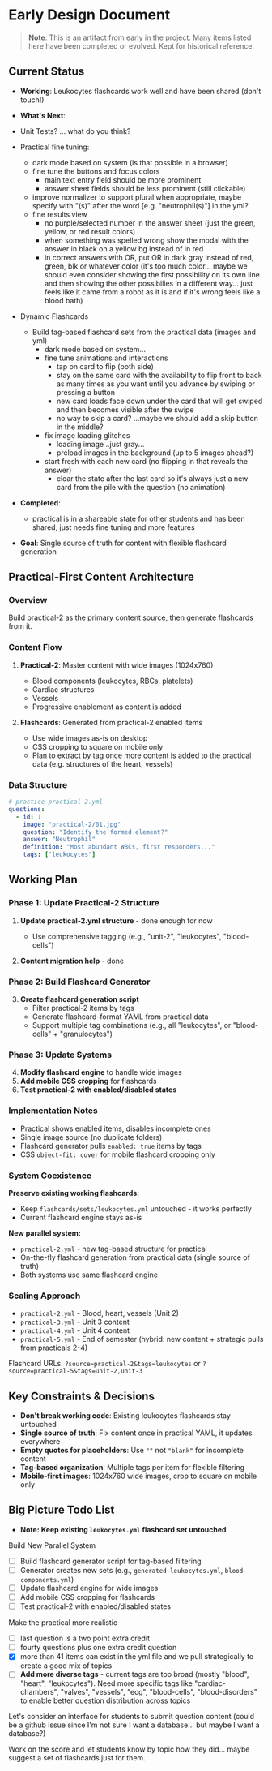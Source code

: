 # Early Design Document

> **Note**: This is an artifact from early in the project. Many items listed here have been completed or evolved. Kept for historical reference.

## Current Status
- **Working**: Leukocytes flashcards work well and have been shared (don't touch!)

- **What's Next**: 

- Unit Tests? ... what do you think?
   
- Practical fine tuning:
   - dark mode based on system (is that possible in a browser)
   - fine tune the buttons and focus colors
      - main text entry field should be more prominent
      - answer sheet fields should be less prominent (still clickable)
   - improve normalizer to support plural when appropriate, maybe specify with "(s)" after the word [e.g. "neutrophil(s)"] in the yml?
   - fine results view
      - no purple/selected number in the answer sheet (just the green, yellow, or red result colors)
      - when something was spelled wrong show the modal with the answer in black on a yellow bg instead of in red
      - in correct answers with OR, put OR in dark gray instead of red, green, blk or whatever color (it's too much color... maybe we should even consider showing the first possibility on its own line and then showing the other possibilies in a different way... just feels like it came from a robot as it is and if it's wrong feels like a blood bath)

- Dynamic Flashcards
   - Build tag-based flashcard sets from the practical data (images and yml)
      - dark mode based on system...
      - fine tune animations and interactions
         - tap on card to flip (both side)
         - stay on the same card with the availability to flip front to back as many times as you want until you advance by swiping or pressing a button
         - new card loads face down under the card that will get swiped and then becomes visible after the swipe
         - no way to skip a card? ...maybe we should add a skip button in the middle? 
      - fix image loading glitches
         - loading image ..just gray...
         - preload images in the background (up to 5 images ahead?)
      - start fresh with each new card (no flipping in that reveals the answer)
         - clear the state after the last card so it's always just a new card from the pile with the question (no animation)
      

- **Completed**:
   - practical is in a shareable state for other students and has been shared, just needs fine tuning and more features

   
- **Goal**: Single source of truth for content with flexible flashcard generation

## Practical-First Content Architecture

### Overview
Build practical-2 as the primary content source, then generate flashcards from it.

### Content Flow
1. **Practical-2**: Master content with wide images (1024x760)
   - Blood components (leukocytes, RBCs, platelets)
   - Cardiac structures
   - Vessels
   - Progressive enablement as content is added

2. **Flashcards**: Generated from practical-2 enabled items
   - Use wide images as-is on desktop
   - CSS cropping to square on mobile only
   - Plan to extract by tag once more content is added to the practical data (e.g. structures of the heart, vessels)

### Data Structure
```yaml
# practice-practical-2.yml
questions:
  - id: 1
    image: "practical-2/01.jpg"
    question: "Identify the formed element?"
    answer: "Neutrophil"
    definition: "Most abundant WBCs, first responders..."
    tags: ["leukocytes"]
```

## Working Plan

### Phase 1: Update Practical-2 Structure
1. **Update practical-2.yml structure** - done enough for now
   - Use comprehensive tagging (e.g., "unit-2", "leukocytes", "blood-cells")

2. **Content migration help** - done


### Phase 2: Build Flashcard Generator
3. **Create flashcard generation script**
   - Filter practical-2 items by tags
   - Generate flashcard-format YAML from practical data
   - Support multiple tag combinations (e.g., all "leukocytes", or "blood-cells" + "granulocytes")

### Phase 3: Update Systems
4. **Modify flashcard engine** to handle wide images
5. **Add mobile CSS cropping** for flashcards
6. **Test practical-2 with enabled/disabled states**

### Implementation Notes
- Practical shows enabled items, disables incomplete ones
- Single image source (no duplicate folders)
- Flashcard generator pulls `enabled: true` items by tags
- CSS `object-fit: cover` for mobile flashcard cropping only

### System Coexistence
**Preserve existing working flashcards:**
- Keep `flashcards/sets/leukocytes.yml` untouched - it works perfectly
- Current flashcard engine stays as-is

**New parallel system:**
- `practical-2.yml` - new tag-based structure for practical
- On-the-fly flashcard generation from practical data (single source of truth)
- Both systems use same flashcard engine

### Scaling Approach
- `practical-2.yml` - Blood, heart, vessels (Unit 2)
- `practical-3.yml` - Unit 3 content
- `practical-4.yml` - Unit 4 content
- `practical-5.yml` - End of semester (hybrid: new content + strategic pulls from practicals 2-4)

Flashcard URLs: `?source=practical-2&tags=leukocytes` or `?source=practical-5&tags=unit-2,unit-3`

## Key Constraints & Decisions
- **Don't break working code**: Existing leukocytes flashcards stay untouched
- **Single source of truth**: Fix content once in practical YAML, it updates everywhere
- **Empty quotes for placeholders**: Use `""` not `"blank"` for incomplete content
- **Tag-based organization**: Multiple tags per item for flexible filtering
- **Mobile-first images**: 1024x760 wide images, crop to square on mobile only

## Big Picture Todo List
  
- **Note: Keep existing `leukocytes.yml` flashcard set untouched**

Build New Parallel System
- [ ] Build flashcard generator script for tag-based filtering
- [ ] Generator creates new sets (e.g., `generated-leukocytes.yml`, `blood-components.yml`)
- [ ] Update flashcard engine for wide images
- [ ] Add mobile CSS cropping for flashcards
- [ ] Test practical-2 with enabled/disabled states

Make the practical more realistic
- [ ] last question is a two point extra credit
- [ ] fourty questions plus one extra credit question
- [x] more than 41 items can exist in the yml file and we pull strategically to create a good mix of topics
- [ ] **Add more diverse tags** - current tags are too broad (mostly "blood", "heart", "leukocytes"). Need more specific tags like "cardiac-chambers", "valves", "vessels", "ecg", "blood-cells", "blood-disorders" to enable better question distribution across topics

Let's consider an interface for students to submit question content (could be a github issue since I'm not sure I want a database... but maybe I want a database?)

Work on the score and let students know by topic how they did... maybe suggest a set of flashcards just for them. 

